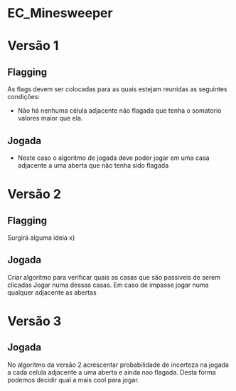 # EC_Minesweeper

# Versão 1
## Flagging
As flags devem ser colocadas para as quais estejam reunidas as seguintes condições:
- Não há nenhuma célula adjacente não flagada que tenha o somatorio valores maior que ela.

## Jogada
- Neste caso o algoritmo de jogada deve poder jogar em uma casa adjacente a uma aberta que não tenha sido flagada


# Versão 2
## Flagging
Surgirá alguma ideia x)

## Jogada
Criar algoritmo para verificar quais as casas que são passiveis de serem clicadas
Jogar numa dessas casas.
Em caso de impasse jogar numa qualquer adjacente as abertas


# Versão 3
## Jogada
No algoritmo da versão 2 acrescentar probabilidade de incerteza na jogada a cada celula adjacente a uma aberta e ainda nao flagada. Desta forma podemos decidir qual a mais cool para jogar.

